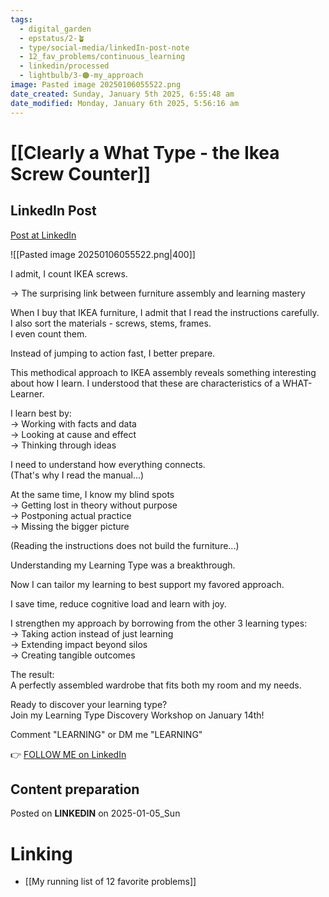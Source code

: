 ```yaml
---
tags:
  - digital_garden
  - epstatus/2-🪴
  - type/social-media/linkedIn-post-note
  - 12_fav_problems/continuous_learning
  - linkedin/processed
  - lightbulb/3-🟠-my_approach
image: Pasted image 20250106055522.png
date_created: Sunday, January 5th 2025, 6:55:48 am
date_modified: Monday, January 6th 2025, 5:56:16 am
---
```

# [[Clearly a What Type - the Ikea Screw Counter]]
## LinkedIn Post
[Post at LinkedIn](https://www.linkedin.com/posts/sebastiankamilli_i-admit-i-count-ikea-screws-the-surprising-activity-7281565286988668930-PH5l?utm_source=share&utm_medium=member_desktop)

![[Pasted image 20250106055522.png|400]]

I admit, I count IKEA screws.  
  
→ The surprising link between furniture assembly and learning mastery  
  
When I buy that IKEA furniture, I admit that I read the instructions carefully.  
I also sort the materials - screws, stems, frames.  
I even count them.  
  
Instead of jumping to action fast, I better prepare.  
  
This methodical approach to IKEA assembly reveals something interesting about how I learn. I understood that these are characteristics of a WHAT-Learner.  
  
I learn best by:  
→ Working with facts and data  
→ Looking at cause and effect  
→ Thinking through ideas  
  
I need to understand how everything connects.  
(That's why I read the manual...)  
  
At the same time, I know my blind spots  
→ Getting lost in theory without purpose  
→ Postponing actual practice  
→ Missing the bigger picture  
  
(Reading the instructions does not build the furniture...)  
  
Understanding my Learning Type was a breakthrough.  
  
Now I can tailor my learning to best support my favored approach.  
  
I save time, reduce cognitive load and learn with joy.  
  
I strengthen my approach by borrowing from the other 3 learning types:  
→ Taking action instead of just learning  
→ Extending impact beyond silos  
→ Creating tangible outcomes  
  
The result:  
A perfectly assembled wardrobe that fits both my room and my needs.  

Ready to discover your learning type?  
Join my Learning Type Discovery Workshop on January 14th!  
  
Comment "LEARNING" or DM me "LEARNING"

👉 [FOLLOW ME on LinkedIn](https://www.linkedin.com/comm/mynetwork/discovery-see-all?usecase=PEOPLE_FOLLOWS&followMember=sebastiankamilli)

## Content preparation

Posted on **LINKEDIN** on 2025-01-05_Sun
# Linking
+ [[My running list of 12 favorite problems]]